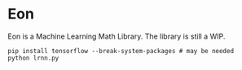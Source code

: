 # Eon

Eon is a Machine Learning Math Library. The library is still a WIP.

```
pip install tensorflow --break-system-packages # may be needed
python lrnn.py
```

